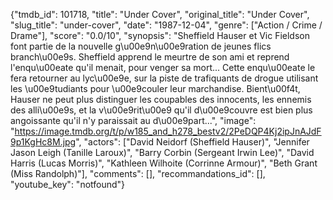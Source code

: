 {"tmdb_id": 101718, "title": "Under Cover", "original_title": "Under Cover", "slug_title": "under-cover", "date": "1987-12-04", "genre": ["Action / Crime / Drame"], "score": "0.0/10", "synopsis": "Sheffield Hauser et Vic Fieldson font partie de la nouvelle g\u00e9n\u00e9ration de jeunes flics branch\u00e9s. Sheffield apprend le meurtre de son ami et reprend l'enqu\u00eate qu'il menait, pour venger sa mort... Cette enqu\u00eate le fera retourner au lyc\u00e9e, sur la piste de trafiquants de drogue utilisant les \u00e9tudiants pour \u00e9couler leur marchandise. Bient\u00f4t, Hauser ne peut plus distinguer les coupables des innocents, les ennemis des alli\u00e9s, et la v\u00e9rit\u00e9 qu'il d\u00e9couvre est bien plus angoissante qu'il n'y paraissait au d\u00e9part...", "image": "https://image.tmdb.org/t/p/w185_and_h278_bestv2/2PeDQP4Kj2ipJnAJdF9p1KgHc8M.jpg", "actors": ["David Neidorf (Sheffield Hauser)", "Jennifer Jason Leigh (Tanille Laroux)", "Barry Corbin (Sergeant Irwin Lee)", "David Harris (Lucas Morris)", "Kathleen Wilhoite (Corrinne Armour)", "Beth Grant (Miss Randolph)"], "comments": [], "recommandations_id": [], "youtube_key": "notfound"}
